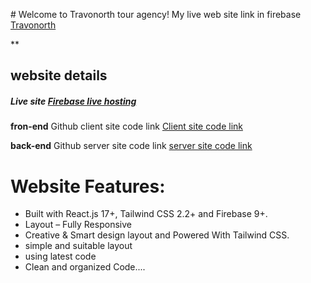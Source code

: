 ﻿﻿# Welcome to Travonorth tour agency!
My live web site link in firebase [Travonorth](https://travnorth-15.web.app/)

**

## website details

##### Live site [Firebase live hosting ](https://travnorth-15.web.app/)

**fron-end**
 Github client site code link [Client site code link](https://github.com/abduljabbar15/travonorth-assi-11-client-)

**back-end**
Github server site code link [server site code link](https://github.com/abduljabbar15/travonorth-assi-11-server-)



# Website Features:

 - Built with React.js 17+, Tailwind CSS 2.2+ and Firebase 9+.
 - Layout – Fully Responsive
 - Creative & Smart design layout and Powered With Tailwind CSS.
 - simple and suitable layout
 - using latest code
 - Clean and organized Code....

